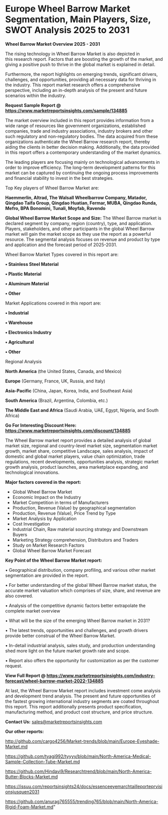 # Europe Wheel Barrow Market Segmentation, Main Players, Size, SWOT Analysis 2025 to 2031

<Strong> Wheel Barrow Market Overview 2025 - 2031</strong>

The rising technology in Wheel Barrow Market is also depicted in this research report. Factors that are boosting the growth of the market, and giving a positive push to thrive in the global market is explained in detail.

Furthermore, the report highlights on emerging trends, significant drivers, challenges, and opportunities, providing all necessary data for thriving in the industry. This report market research offers a comprehensive perspective, including an in-depth analysis of the present and future scenarios within the industry.

<strong>Request Sample Report @ <a href=https://www.marketreportsinsights.com/sample/134885>https://www.marketreportsinsights.com/sample/134885</a></strong>

The market overview included in this report provides information from a wide range of resources like government organizations, established companies, trade and industry associations, industry brokers and other such regulatory and non-regulatory bodies. The data acquired from these organizations authenticate the Wheel Barrow research report, thereby aiding the clients in better decision making. Additionally, the data provided in this report offers a contemporary understanding of the market dynamics.

The leading players are focusing mainly on technological advancements in order to improve efficiency. The long-term development patterns for this market can be captured by continuing the ongoing process improvements and financial stability to invest in the best strategies.

Top Key players of Wheel Barrow Market are:

<strong>Haemmerlin, Altrad, The Walsall Wheelbarrow Company, Matador, Qingdao Taifa Group, Qingdao Huatian, Fermar, MUBA, Qingdao Runda, Mefro, BPA Bonomini, Tunali, Moyfab, Ravendo</strong>

<strong><b>Global Wheel Barrow Market Scope and Size:</b></strong>
The Wheel Barrow market is declared segment by company, region (country), type, and application. Players, stakeholders, and other participants in the global Wheel Barrow market will gain the market scope as they use the report as a powerful resource. The segmental analysis focuses on revenue and product by type and application and the forecast period of 2025-2031.

Wheel Barrow Market Types covered in this report are:

<strong>• Stainless Steel Material

• Plastic Material

• Aluminum Material

• Other</strong>

Market Applications covered in this report are:

<strong>• Industrial

• Warehouse

• Electronics Industry

• Agricultural

• Other</strong> 

Regional Analysis

<strong>North America</strong> (the United States, Canada, and Mexico)

<strong>Europe</strong> (Germany, France, UK, Russia, and Italy)

<strong>Asia-Pacific</strong> (China, Japan, Korea, India, and Southeast Asia)

<strong>South America</strong> (Brazil, Argentina, Colombia, etc.)

<strong>The Middle East and Africa</strong> (Saudi Arabia, UAE, Egypt, Nigeria, and South Africa)

<strong>Go For Interesting Discount Here: <a href=https://www.marketreportsinsights.com/discount/134885>https://www.marketreportsinsights.com/discount/134885</a></strong>

The Wheel Barrow market report provides a detailed analysis of global market size, regional and country-level market size, segmentation market growth, market share, competitive Landscape, sales analysis, impact of domestic and global market players, value chain optimization, trade regulations, recent developments, opportunities analysis, strategic market growth analysis, product launches, area marketplace expanding, and technological innovations.

<strong><b>Major factors covered in the report:</b></strong>
<ul>
  <li>Global Wheel Barrow Market </li>
  <li>Economic Impact on the Industry</li>
  <li>Market Competition in terms of Manufacturers</li>
  <li>Production, Revenue (Value) by geographical segmentation</li>
  <li>Production, Revenue (Value), Price Trend by Type</li>
  <li>Market Analysis by Application</li>
  <li>Cost Investigation</li>
  <li>Industrial Chain, Raw material sourcing strategy and Downstream Buyers</li>
  <li>Marketing Strategy comprehension, Distributors and Traders</li>
  <li>Study on Market Research Factors</li>
  <li>Global Wheel Barrow Market Forecast</li>
</ul>

<strong><b>Key Point of the Wheel Barrow Market report:</b></strong>

• Geographical distribution, company profiling, and various other market segmentation are provided in the report.

• For better understanding of the global Wheel Barrow market status, the accurate market valuation which comprises of size, share, and revenue are also covered.

• Analysis of the competitive dynamic factors better extrapolate the complete market overview

• What will be the size of the emerging Wheel Barrow market in 2031?

• The latest trends, opportunities and challenges, and growth drivers provide better construal of the Wheel Barrow Market.

• In-detail industrial analysis, sales study, and production understanding shed more light on the future market growth rate and scope.

• Report also offers the opportunity for customization as per the customer request.

<strong><b>View Full Report @ <a href=https://www.marketreportsinsights.com/industry-forecast/wheel-barrow-market-2022-134885>https://www.marketreportsinsights.com/industry-forecast/wheel-barrow-market-2022-134885</a></b></strong>


At last, the Wheel Barrow Market report includes investment come analysis and development trend analysis. The present and future opportunities of the fastest growing international industry segments are coated throughout this report. This report additionally presents product specification, manufacturing method, and product cost structure, and price structure.

<strong>Contact Us:</strong>
sales@marketreportsinsights.com

<strong>Our other reports:</strong>

<a href=http://github.com/cargo4256/Market-trends/blob/main/Europe-Eyeshade-Market.md>http://github.com/cargo4256/Market-trends/blob/main/Europe-Eyeshade-Market.md</a>

<a href=https://github.com/tyagi992/tyyyy/blob/main/North-America-Medical-Sample-Collection-Tube-Market.md>https://github.com/tyagi992/tyyyy/blob/main/North-America-Medical-Sample-Collection-Tube-Market.md</a>

<a href=https://github.com/Hindavi9/Researchtrend/blob/main/North-America-Butter-Blocks-Market.md>https://github.com/Hindavi9/Researchtrend/blob/main/North-America-Butter-Blocks-Market.md</a>

<a href=https://issuu.com/reportsinsights24/docs/essenceeyemarchtailleporteprvisionsjusquen2031>https://issuu.com/reportsinsights24/docs/essenceeyemarchtailleporteprvisionsjusquen2031</a>

<a href=https://github.com/anurag765555/trending765/blob/main/North-America-Rigid-Foam-Market.md>https://github.com/anurag765555/trending765/blob/main/North-America-Rigid-Foam-Market.md</a>"
